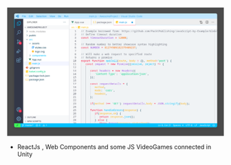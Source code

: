
![Alt text](https://github.com/juanpumpkinpie/avenga-theme-vs/raw/main/avenga-theme-light.png)


- ReactJs , Web Components and some JS VideoGames connected in Unity

